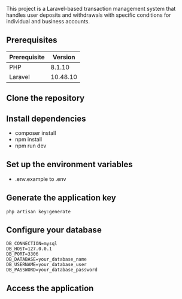 This project is a Laravel-based transaction management system that handles user deposits and withdrawals with specific conditions for individual and business accounts.

## Prerequisites

| Prerequisite | Version  |
| ------------ | -------- |
| PHP          | 8.1.10   |
| Laravel      | 10.48.10 |

## Clone the repository

## Install dependencies

-   composer install
-   npm install
-   npm run dev

## Set up the environment variables

-   .env.example to .env

## Generate the application key

```
php artisan key:generate
```

## Configure your database

```
DB_CONNECTION=mysql
DB_HOST=127.0.0.1
DB_PORT=3306
DB_DATABASE=your_database_name
DB_USERNAME=your_database_user
DB_PASSWORD=your_database_password
```

## Access the application
